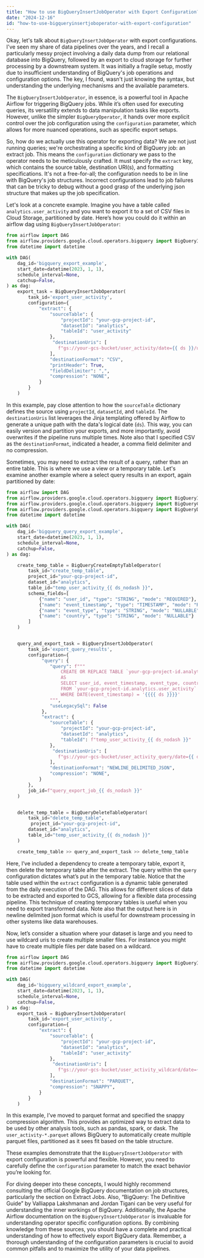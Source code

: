 ```yaml
---
title: "How to use BigQueryInsertJobOperator with Export Configuration?"
date: "2024-12-16"
id: "how-to-use-bigqueryinsertjoboperator-with-export-configuration"
---
```


Okay, let's talk about `BigQueryInsertJobOperator` with export configurations. I've seen my share of data pipelines over the years, and I recall a particularly messy project involving a daily data dump from our relational database into BigQuery, followed by an export to cloud storage for further processing by a downstream system. It was initially a fragile setup, mostly due to insufficient understanding of BigQuery's job operations and configuration options. The key, I found, wasn't just knowing the syntax, but understanding the underlying mechanisms and the available parameters.

The `BigQueryInsertJobOperator`, in essence, is a powerful tool in Apache Airflow for triggering BigQuery jobs. While it’s often used for executing queries, its versatility extends to data manipulation tasks like exports. However, unlike the simpler `BigQueryOperator`, it hands over more explicit control over the job configuration using the `configuration` parameter, which allows for more nuanced operations, such as specific export setups.

So, how do we actually use this operator for exporting data? We are not just running queries; we're orchestrating a specific kind of BigQuery job: an extract job. This means the `configuration` dictionary we pass to the operator needs to be meticulously crafted. It must specify the `extract` key, which contains the source table, destination URI(s), and formatting specifications. It's not a free-for-all; the configuration needs to be in line with BigQuery's job structures. Incorrect configurations lead to job failures that can be tricky to debug without a good grasp of the underlying json structure that makes up the job specification.

Let's look at a concrete example. Imagine you have a table called `analytics.user_activity` and you want to export it to a set of CSV files in Cloud Storage, partitioned by date. Here’s how you could do it within an airflow dag using `BigQueryInsertJobOperator`:

```python
from airflow import DAG
from airflow.providers.google.cloud.operators.bigquery import BigQueryInsertJobOperator
from datetime import datetime

with DAG(
    dag_id='bigquery_export_example',
    start_date=datetime(2023, 1, 1),
    schedule_interval=None,
    catchup=False,
) as dag:
    export_task = BigQueryInsertJobOperator(
        task_id='export_user_activity',
        configuration={
            "extract": {
                "sourceTable": {
                    "projectId": "your-gcp-project-id",
                    "datasetId": "analytics",
                    "tableId": "user_activity"
                },
                 "destinationUris": [
                   f"gs://your-gcs-bucket/user_activity/date={{ ds }}/user_activity-*.csv"
                ],
                "destinationFormat": "CSV",
                "printHeader": True,
                "fieldDelimiter": ",",
                "compression": "NONE",
            }
        }
    )
```

In this example, pay close attention to how the `sourceTable` dictionary defines the source using `projectId`, `datasetId`, and `tableId`. The `destinationUris` list leverages the Jinja templating offered by Airflow to generate a unique path with the data's logical date (`ds`). This way, you can easily version and partition your exports, and more importantly, avoid overwrites if the pipeline runs multiple times. Note also that I specified CSV as the `destinationFormat`, indicated a header, a comma field delimiter and no compression.

Sometimes, you may need to extract the result of a query, rather than an entire table. This is where we use a view or a temporary table. Let's examine another example where a select query results in an export, again partitioned by date:

```python
from airflow import DAG
from airflow.providers.google.cloud.operators.bigquery import BigQueryInsertJobOperator
from airflow.providers.google.cloud.operators.bigquery import BigQueryCreateEmptyTableOperator
from airflow.providers.google.cloud.operators.bigquery import BigQueryDeleteTableOperator
from datetime import datetime

with DAG(
    dag_id='bigquery_query_export_example',
    start_date=datetime(2023, 1, 1),
    schedule_interval=None,
    catchup=False,
) as dag:

    create_temp_table = BigQueryCreateEmptyTableOperator(
        task_id="create_temp_table",
        project_id="your-gcp-project-id",
        dataset_id="analytics",
        table_id="temp_user_activity_{{ ds_nodash }}",
        schema_fields=[
            {"name": "user_id", "type": "STRING", "mode": "REQUIRED"},
            {"name": "event_timestamp", "type": "TIMESTAMP", "mode": "REQUIRED"},
            {"name": "event_type", "type": "STRING", "mode": "NULLABLE"},
            {"name": "country", "type": "STRING", "mode": "NULLABLE"}
        ]
    )


    query_and_export_task = BigQueryInsertJobOperator(
        task_id='export_query_results',
        configuration={
             "query": {
                "query": f"""
                    CREATE OR REPLACE TABLE `your-gcp-project-id.analytics.temp_user_activity_{{{{ ds_nodash }}}}`
                    AS
                    SELECT user_id, event_timestamp, event_type, country
                    FROM `your-gcp-project-id.analytics.user_activity`
                    WHERE DATE(event_timestamp) = '{{{{ ds }}}}'
                """,
                "useLegacySql": False
             },
             "extract": {
                "sourceTable": {
                    "projectId": "your-gcp-project-id",
                    "datasetId": "analytics",
                    "tableId": f"temp_user_activity_{{ ds_nodash }}"
                },
                 "destinationUris": [
                   f"gs://your-gcs-bucket/user_activity_query/date={{ ds }}/user_activity-*.json"
                ],
                "destinationFormat": "NEWLINE_DELIMITED_JSON",
                "compression": "NONE",
            }
        },
        job_id=f"query_export_job_{{ ds_nodash }}"
    )


    delete_temp_table = BigQueryDeleteTableOperator(
        task_id="delete_temp_table",
         project_id="your-gcp-project-id",
        dataset_id="analytics",
        table_id="temp_user_activity_{{ ds_nodash }}"
    )

    create_temp_table >> query_and_export_task >> delete_temp_table
```

Here, I’ve included a dependency to create a temporary table, export it, then delete the temporary table after the extract. The query within the `query` configuration dictates what’s put in the temporary table. Notice that the table used within the `extract` configuration is a dynamic table generated from the daily execution of the DAG. This allows for different slices of data to be extracted and exported to GCS, allowing for a flexible data processing pipeline. This technique of creating temporary tables is useful when you need to export transformed data. Note also that the output here is in newline delimited json format which is useful for downstream processing in other systems like data warehouses.

Now, let’s consider a situation where your dataset is large and you need to use wildcard uris to create multiple smaller files. For instance you might have to create multiple files per date based on a wildcard.

```python
from airflow import DAG
from airflow.providers.google.cloud.operators.bigquery import BigQueryInsertJobOperator
from datetime import datetime

with DAG(
    dag_id='bigquery_wildcard_export_example',
    start_date=datetime(2023, 1, 1),
    schedule_interval=None,
    catchup=False,
) as dag:
    export_task = BigQueryInsertJobOperator(
        task_id='export_user_activity',
        configuration={
            "extract": {
                "sourceTable": {
                    "projectId": "your-gcp-project-id",
                    "datasetId": "analytics",
                    "tableId": "user_activity"
                },
                 "destinationUris": [
                   f"gs://your-gcs-bucket/user_activity_wildcard/date={{ ds }}/user_activity-*.parquet"
                ],
                "destinationFormat": "PARQUET",
                "compression": "SNAPPY",
            }
        }
    )
```
In this example, I’ve moved to parquet format and specified the snappy compression algorithm. This provides an optimized way to extract data to be used by other analysis tools, such as pandas, spark, or dask. The `user_activity-*.parquet` allows BigQuery to automatically create multiple parquet files, partitioned as it sees fit based on the table structure.

These examples demonstrate that the `BigQueryInsertJobOperator` with export configuration is powerful and flexible. However, you need to carefully define the `configuration` parameter to match the exact behavior you’re looking for.

For diving deeper into these concepts, I would highly recommend consulting the official Google BigQuery documentation on job structures, particularly the section on Extract Jobs. Also, “BigQuery: The Definitive Guide” by Valliappa Lakshmanan and Jordan Tigani can be very useful for understanding the inner workings of BigQuery. Additionally, the Apache Airflow documentation on the `BigQueryInsertJobOperator` is invaluable for understanding operator specific configuration options. By combining knowledge from these sources, you should have a complete and practical understanding of how to effectively export BigQuery data. Remember, a thorough understanding of the configuration parameters is crucial to avoid common pitfalls and to maximize the utility of your data pipelines.

